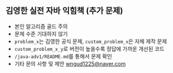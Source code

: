 ## 김영한 실전 자바 익힘책 (추가 문제)

- 본인 알고리즘 골드 주의
- 문제 수준 기대하지 않기
- `problem_x`는 김영한 공식 문제, `custom_problem_x`은 자체 제작 문제
- `custom_problem_x_y`로 버전이 높을수록 정답에 가까운 개선된 코드
- `/java-adv1/README.md`를 통해서 문제 확인
- 기타 문의 사항 및 제안
wngud1225@naver.com